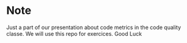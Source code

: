 # Note
Just a part of our presentation about code metrics in the code quality classe.
We will use this repo for exercices.
Good Luck 

